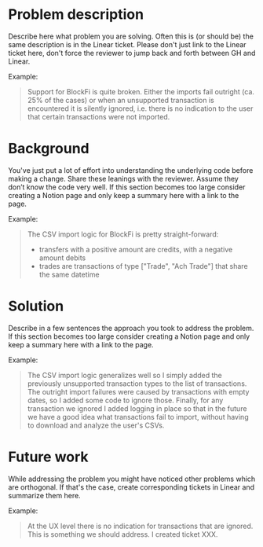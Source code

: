 # Problem description
Describe here what problem you are solving. Often this is (or should be) the same description is in the Linear ticket.
Please don't just link to the Linear ticket here, don't force the reviewer to jump back and forth between GH and Linear.

Example:
> Support for BlockFi is quite broken. Either the imports fail outright (ca. 25% of the cases) or when an unsupported transaction is encountered it is silently ignored, i.e. there is no indication to the user that certain transactions were not imported.

# Background
You've just put a lot of effort into understanding the underlying code before making a change. Share these leanings with
the reviewer. Assume they don’t know the code very well. If this section becomes too large consider creating a Notion page and only keep a summary here with a link to the page.

Example:
> The CSV import logic for BlockFi is pretty straight-forward:
>- transfers with a positive amount are credits, with a negative amount debits
>- trades are transactions of type ["Trade", "Ach Trade"] that share the same datetime


# Solution
Describe in a few sentences the approach you took to address the problem. If this section becomes too large consider creating a Notion page and only keep a summary here with a link to the page.

Example:
> The CSV import logic generalizes well so I simply added the previously unsupported transaction types to the list of transactions. The outright import failures were caused by transactions with empty dates, so I added some code to ignore those. Finally, for any transaction we ignored I added logging in place so that in the future we have a good idea what transactions fail to import, without having to download and analyze the user's CSVs.

# Future work
While addressing the problem you might have noticed other problems which are orthogonal. If that's the case, create corresponding tickets in Linear and summarize them here.

Example:
> At the UX level there is no indication for transactions that are ignored. This is something we should address. I created ticket XXX.
